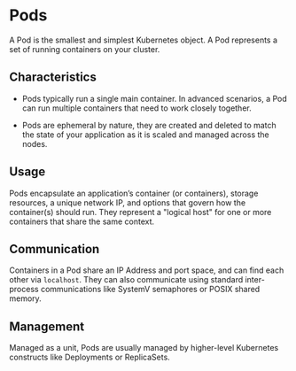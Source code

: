 # Pods

A Pod is the smallest and simplest Kubernetes object. A Pod represents a set of running containers on your cluster.

## Characteristics

- Pods typically run a single main container. In advanced scenarios, a Pod can run multiple containers that need to work closely together.

- Pods are ephemeral by nature, they are created and deleted to match the state of your application as it is scaled and managed across the nodes.

## Usage

Pods encapsulate an application’s container (or containers), storage resources, a unique network IP, and options that govern how the container(s) should run. They represent a "logical host" for one or more containers that share the same context.

## Communication

Containers in a Pod share an IP Address and port space, and can find each other via `localhost`. They can also communicate using standard inter-process communications like SystemV semaphores or POSIX shared memory.

## Management

Managed as a unit, Pods are usually managed by higher-level Kubernetes constructs like Deployments or ReplicaSets.